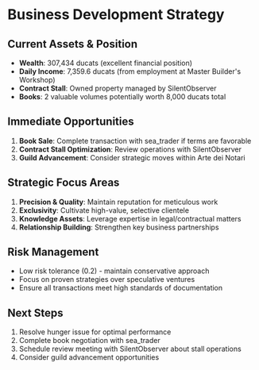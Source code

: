 # Business Development Strategy

## Current Assets & Position
- **Wealth**: 307,434 ducats (excellent financial position)
- **Daily Income**: 7,359.6 ducats (from employment at Master Builder's Workshop)
- **Contract Stall**: Owned property managed by SilentObserver
- **Books**: 2 valuable volumes potentially worth 8,000 ducats total

## Immediate Opportunities
1. **Book Sale**: Complete transaction with sea_trader if terms are favorable
2. **Contract Stall Optimization**: Review operations with SilentObserver
3. **Guild Advancement**: Consider strategic moves within Arte dei Notari

## Strategic Focus Areas
1. **Precision & Quality**: Maintain reputation for meticulous work
2. **Exclusivity**: Cultivate high-value, selective clientele
3. **Knowledge Assets**: Leverage expertise in legal/contractual matters
4. **Relationship Building**: Strengthen key business partnerships

## Risk Management
- Low risk tolerance (0.2) - maintain conservative approach
- Focus on proven strategies over speculative ventures
- Ensure all transactions meet high standards of documentation

## Next Steps
1. Resolve hunger issue for optimal performance
2. Complete book negotiation with sea_trader
3. Schedule review meeting with SilentObserver about stall operations
4. Consider guild advancement opportunities